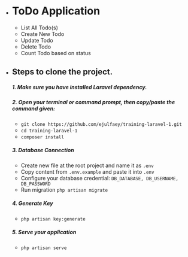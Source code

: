 * # ToDo Application
    * List All Todo(s)
    * Create New Todo
    * Update Todo
    * Delete Todo
    * Count Todo based on status
* ## Steps to clone the project.
    ##### 1. Make sure you have installed Laravel dependency.
    ##### 2. Open your terminal or command prompt, then copy/paste the command given:
    * `git clone https://github.com/ejulfaey/training-laravel-1.git`
    * `cd training-laravel-1`
    * `composer install`
    ##### 3. Database Connection
    * Create new file at the root project and name it as `.env`
    * Copy content from `.env.example` and paste it into `.env`
    * Configure your database credential: `DB_DATABASE, DB_USERNAME, DB_PASSWORD`
    * Run migration `php artisan migrate`
    ##### 4. Generate Key
    * `php artisan key:generate`
    ##### 5. Serve your application
    * `php artisan serve`   
